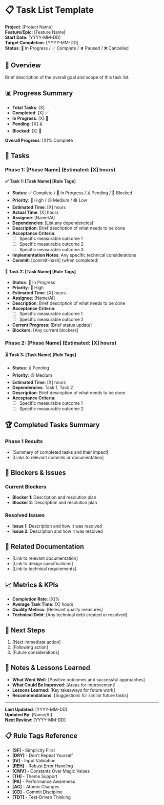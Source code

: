 # 📋 Task List Template

**Project**: [Project Name]  
**Feature/Epic**: [Feature Name]  
**Start Date**: [YYYY-MM-DD]  
**Target Completion**: [YYYY-MM-DD]  
**Status**: 🚧 In Progress / ✅ Complete / ⏸️ Paused / ❌ Cancelled

## 🎯 **Overview**

Brief description of the overall goal and scope of this task list.

## 📊 **Progress Summary**

- **Total Tasks**: [X]
- **Completed**: [X] ✅
- **In Progress**: [X] 🚧
- **Pending**: [X] ⏳
- **Blocked**: [X] 🚫

**Overall Progress**: [X]% Complete

## 🔧 **Tasks**

### **Phase 1: [Phase Name]** (Estimated: [X] hours)

#### ✅ **Task 1: [Task Name] [Rule Tags]**

- **Status**: ✅ Complete / 🚧 In Progress / ⏳ Pending / 🚫 Blocked
- **Priority**: 🔴 High / 🟡 Medium / 🟢 Low
- **Estimated Time**: [X] hours
- **Actual Time**: [X] hours
- **Assignee**: [Name/AI]
- **Dependencies**: [List any dependencies]
- **Description**: Brief description of what needs to be done
- **Acceptance Criteria**:
  - [ ] Specific measurable outcome 1
  - [ ] Specific measurable outcome 2
  - [ ] Specific measurable outcome 3
- **Implementation Notes**: Any specific technical considerations
- **Commit**: [commit-hash] (when completed)

#### 🚧 **Task 2: [Task Name] [Rule Tags]**

- **Status**: 🚧 In Progress
- **Priority**: 🔴 High
- **Estimated Time**: [X] hours
- **Assignee**: [Name/AI]
- **Description**: Brief description of what needs to be done
- **Acceptance Criteria**:
  - [ ] Specific measurable outcome 1
  - [ ] Specific measurable outcome 2
- **Current Progress**: [Brief status update]
- **Blockers**: [Any current blockers]

### **Phase 2: [Phase Name]** (Estimated: [X] hours)

#### ⏳ **Task 3: [Task Name] [Rule Tags]**

- **Status**: ⏳ Pending
- **Priority**: 🟡 Medium
- **Estimated Time**: [X] hours
- **Dependencies**: Task 1, Task 2
- **Description**: Brief description of what needs to be done
- **Acceptance Criteria**:
  - [ ] Specific measurable outcome 1
  - [ ] Specific measurable outcome 2

## 🏆 **Completed Tasks Summary**

### **Phase 1 Results**

- [Summary of completed tasks and their impact]
- [Links to relevant commits or documentation]

## 🚫 **Blockers & Issues**

### **Current Blockers**

- **Blocker 1**: Description and resolution plan
- **Blocker 2**: Description and resolution plan

### **Resolved Issues**

- **Issue 1**: Description and how it was resolved
- **Issue 2**: Description and how it was resolved

## 🔗 **Related Documentation**

- [Link to relevant documentation]
- [Link to design specifications]
- [Link to technical requirements]

## 📈 **Metrics & KPIs**

- **Completion Rate**: [X]%
- **Average Task Time**: [X] hours
- **Quality Metrics**: [Relevant quality measures]
- **Technical Debt**: [Any technical debt created or resolved]

## 🎯 **Next Steps**

1. [Next immediate action]
2. [Following action]
3. [Future considerations]

## 📝 **Notes & Lessons Learned**

- **What Went Well**: [Positive outcomes and successful approaches]
- **What Could Be Improved**: [Areas for improvement]
- **Lessons Learned**: [Key takeaways for future work]
- **Recommendations**: [Suggestions for similar future tasks]

---

**Last Updated**: [YYYY-MM-DD]  
**Updated By**: [Name/AI]  
**Next Review**: [YYYY-MM-DD]

## 📋 **Rule Tags Reference**

- **[SF]** - Simplicity First
- **[DRY]** - Don't Repeat Yourself
- **[IV]** - Input Validation
- **[REH]** - Robust Error Handling
- **[CMV]** - Constants Over Magic Values
- **[TH]** - Theme Support
- **[PA]** - Performance Awareness
- **[AC]** - Atomic Changes
- **[CD]** - Commit Discipline
- **[TDT]** - Test-Driven Thinking

